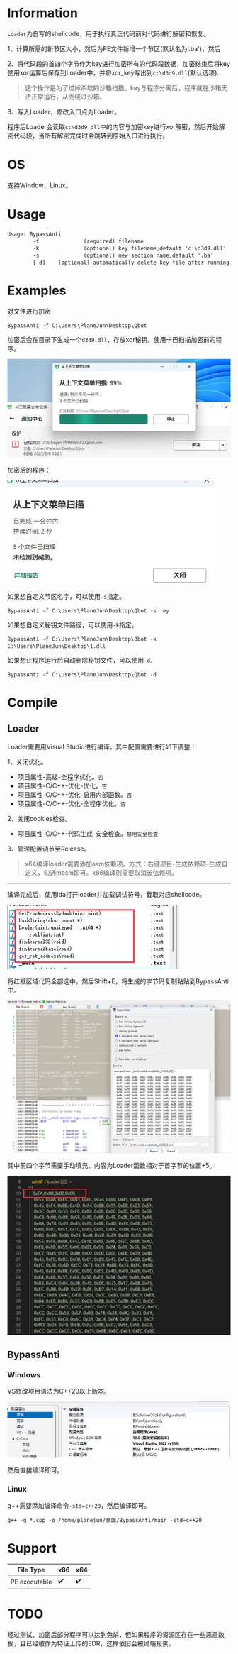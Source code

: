 # Information

`Loader`为自写的shellcode，用于执行真正代码前对代码进行解密和恢复。

1、计算所需的新节区大小，然后为PE文件新增一个节区(默认名为'.ba')，然后

2、将代码段的首四个字节作为key进行加密所有的代码段数据，加密结束后将key使用xor运算后保存到Loader中，并将xor_key写出到`c:\d3d9.dll`(默认选项).

> 这个操作是为了过掉杀软的沙箱扫描。key与程序分离后，程序就在沙箱无法正常运行，从而绕过沙箱。

3、写入Loader，修改入口点为Loader。

程序后Loader会读取`c:\d3d9.dll`中的内容与加密key进行xor解密，然后开始解密代码段，当所有解密完成时会跳转到原始入口进行执行。

# OS

支持Window、Linux。

# Usage

```
Usage: BypassAnti
        -f              (required) filename
        -k              (optional) key filename,default 'c:\d3d9.dll'
        -s              (optional) new section name,default '.ba'
        [-d]    (optional) automatically delete key file after running
```

# Examples

对文件进行加密

```
BypassAnti -f C:\Users\PlaneJun\Desktop\Qbot
```

加密后会在目录下生成一个`d3d9.dll`，存放xor秘钥。使用卡巴扫描加密前的程序。

![image-20230506182214310](imgs\image-20230506182214310.png)

加密后的程序：

![image-20230506182232419](imgs\image-20230506182232419.png)

如果想自定义节区名字，可以使用`-s`指定。

```
BypassAnti -f C:\Users\PlaneJun\Desktop\Qbot -s .my
```

如果想自定义秘钥文件路径，可以使用`-k`指定。

```
BypassAnti -f C:\Users\PlaneJun\Desktop\Qbot -k C:\Users\PlaneJun\Desktop\1.dll
```

如果想让程序运行后自动删除秘钥文件，可以使用`-d`.

```
BypassAnti -f C:\Users\PlaneJun\Desktop\Qbot -d
```

# Compile

## Loader

Loader需要用Visual Studio进行编译。其中配置需要进行如下调整：

1、关闭优化。

- 项目属性-高级-全程序优化。`否`
- 项目属性-C/C++-优化-优化。`否`
- 项目属性-C/C++-优化-启用内部函数。`否`
- 项目属性-C/C++-优化-全程序优化。`否`

2、关闭cookies检查。

- 项目属性-C/C++-代码生成-安全检查。`禁用安全检查`

3、管理配置调节至Release。

> x64编译loader需要添加asm依赖项。方式：右键项目-生成依赖项-生成自定义，勾选masm即可。x86编译则需要取消该依赖项。

---

编译完成后，使用ida打开loader并加载调试符号，截取对应shellcode。

![image-20230508103137165](imgs\image-20230508103137165.png)

将红框区域代码全部选中，然后Shift+E，将生成的字节码复制粘贴到BypassAnti中。

![image-20230508103305128](imgs\image-20230508103305128.png)

其中前四个字节需要手动填充，内容为Loader函数相对于首字节的位置+5。

![image-20230508103425268](imgs\image-20230508103425268.png)

## BypassAnti

### Windows

VS修改项目语法为C++20以上版本。

![image-20230508103541328](imgs\image-20230508103541328.png)

然后直接编译即可。

### Linux

g++需要添加编译命令`-std=c++20`，然后编译即可。

```
g++ -g *.cpp -o /home/planejun/桌面/BypassAnti/main -std=c++20
```

# Support

| File Type     | x86  | x64  |
| ------------- | ---- | ---- |
| PE executable | ✔️    | ✔️    |

# TODO

经过测试，加密后部分程序可以达到免杀，但如果程序的资源区存在一些恶意数据，且已经被作为特征上传的EDR，这样依旧会被终端报黑。